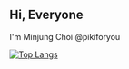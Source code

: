 ## Hi, Everyone 
I'm Minjung Choi @pikiforyou 

[![Top Langs](https://github-readme-stats.vercel.app/api/top-langs/?username=pikiforyou)](https://github.com/anuraghazra/github-readme-stats)
